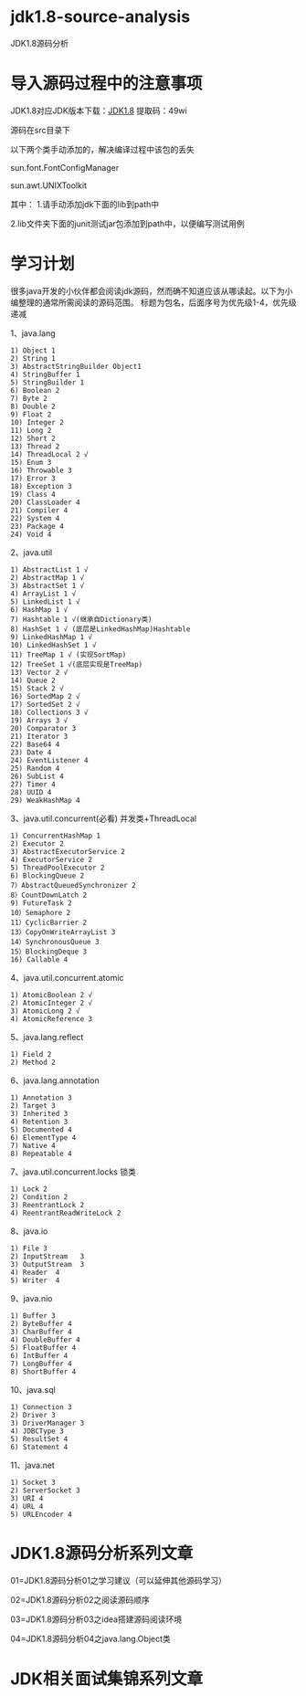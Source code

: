 # jdk1.8-source-analysis

JDK1.8源码分析

# 导入源码过程中的注意事项

JDK1.8对应JDK版本下载：[JDK1.8](https://pan.baidu.com/s/1KYYnDt4iHXjvUO_xAy8fKg) 提取码：49wi

源码在src目录下

以下两个类手动添加的，解决编译过程中该包的丢失

sun.font.FontConfigManager 

sun.awt.UNIXToolkit 

其中：
   1.请手动添加jdk下面的lib到path中
   
   2.lib文件夹下面的junit测试jar包添加到path中，以便编写测试用例

# 学习计划

很多java开发的小伙伴都会阅读jdk源码，然而确不知道应该从哪读起。以下为小编整理的通常所需阅读的源码范围。
标题为包名，后面序号为优先级1-4，优先级递减

1、java.lang
```
1) Object 1
2) String 1
3) AbstractStringBuilder Object1
4) StringBuffer 1
5) StringBuilder 1
6) Boolean 2
7) Byte 2
8) Double 2
9) Float 2
10) Integer 2
11) Long 2
12) Short 2
13) Thread 2
14) ThreadLocal 2 √
15) Enum 3
16) Throwable 3
17) Error 3
18) Exception 3
19) Class 4
20) ClassLoader 4
21) Compiler 4
22) System 4
23) Package 4
24) Void 4
```
2、java.util
```
1) AbstractList 1 √
2) AbstractMap 1 √
3) AbstractSet 1 √
4) ArrayList 1 √
5) LinkedList 1 √
6) HashMap 1 √
7) Hashtable 1 √(继承自Dictionary类)
8) HashSet 1 √ (底层是LinkedHashMap)Hashtable
9) LinkedHashMap 1 √
10) LinkedHashSet 1 √
11) TreeMap 1 √ (实现SortMap)
12) TreeSet 1 √(底层实现是TreeMap)
13) Vector 2 √
14) Queue 2 
15) Stack 2 √
16) SortedMap 2 √
17) SortedSet 2 √
18) Collections 3 √
19) Arrays 3 √
20) Comparator 3
21) Iterator 3
22) Base64 4
23) Date 4
24) EventListener 4
25) Random 4
26) SubList 4
27) Timer 4
28) UUID 4
29) WeakHashMap 4
```

3、java.util.concurrent(必看) 并发类+ThreadLocal
```
1) ConcurrentHashMap 1
2) Executor 2
3) AbstractExecutorService 2
4) ExecutorService 2
5) ThreadPoolExecutor 2
6) BlockingQueue 2
7）AbstractQueuedSynchronizer 2
8）CountDownLatch 2
9) FutureTask 2
10）Semaphore 2
11）CyclicBarrier 2
13）CopyOnWriteArrayList 3
14）SynchronousQueue 3
15）BlockingDeque 3
16) Callable 4
```

4、java.util.concurrent.atomic
```
1) AtomicBoolean 2 √
2) AtomicInteger 2 √
3) AtomicLong 2 √
4) AtomicReference 3 
```

5、java.lang.reflect
```
1) Field 2
2) Method 2
```

6、java.lang.annotation
```
1) Annotation 3
2) Target 3
3) Inherited 3
4) Retention 3
5) Documented 4
6) ElementType 4
7) Native 4
8) Repeatable 4
```

7、java.util.concurrent.locks 锁类
```
1) Lock 2
2) Condition 2
3) ReentrantLock 2
4) ReentrantReadWriteLock 2
```

8、java.io
```
1) File 3
2) InputStream   3
3) OutputStream  3
4) Reader  4
5) Writer  4
```

9、java.nio
```
1) Buffer 3
2) ByteBuffer 4
3) CharBuffer 4
4) DoubleBuffer 4
5) FloatBuffer 4
6) IntBuffer 4
7) LongBuffer 4
8) ShortBuffer 4
```

10、java.sql
```
1) Connection 3
2) Driver 3
3) DriverManager 3
4) JDBCType 3
5) ResultSet 4
6) Statement 4
```

11、java.net
```
1) Socket 3
2) ServerSocket 3
3) URI 4
4) URL 4
5) URLEncoder 4
```

# JDK1.8源码分析系列文章
01=JDK1.8源码分析01之学习建议（可以延伸其他源码学习）

02=JDK1.8源码分析02之阅读源码顺序

03=JDK1.8源码分析03之idea搭建源码阅读环境

04=JDK1.8源码分析04之java.lang.Object类

# JDK相关面试集锦系列文章

